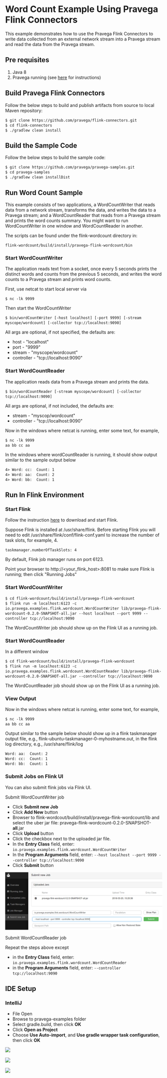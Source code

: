 # Word Count Example Using Pravega Flink Connectors
This example demonstrates how to use the Pravega Flink Connectors to write data collected from an external network stream into a Pravega stream and read the data from the Pravega stream.

## Pre requisites
1. Java 8
2. Pravega running (see [here](http://pravega.io/docs/latest/getting-started/) for instructions)

## Build Pravega Flink Connectors

Follow the below steps to build and publish artifacts from source to local Maven repository:

```
$ git clone https://github.com/pravega/flink-connectors.git
$ cd flink-connectors
$ ./gradlew clean install
```

## Build the Sample Code

Follow the below steps to build the sample code:

```
$ git clone https://github.com/pravega/pravega-samples.git
$ cd pravega-samples
$ ./gradlew clean installDist
```

## Run Word Count Sample
This example consists of two applications, a WordCountWriter that reads data from a network stream, transforms the data, and writes the data to a Pravega stream; and a WordCountReader that reads from a Pravega stream and prints the word counts summary. You might want to run WordCountWriter in one window and WordCountReader in another.

The scripts can be found under the flink-wordcount directory in:
```
flink-wordcount/build/install/pravega-flink-wordcount/bin
```

### Start WordCountWriter
The application reads text from a socket, once every 5 seconds prints the distinct words and counts from the previous 5 seconds, and writes the word counts to a Pravega stream and prints word counts.

First, use netcat to start local server via
```
$ nc -lk 9999
```

Then start the WordCountWriter
```
$ bin/wordCountWriter [-host localhost] [-port 9999] [-stream myscope/wordcount] [-collector tcp://localhost:9090]
```

All args are optional, if not specified, the defaults are:

 * host - "localhost"
 * port - "9999"
 * stream - "myscope/wordcount"
 * controller - "tcp://localhost:9090"

### Start WordCountReader
The application reads data from a Pravega stream and prints the data.
```
$ bin/wordCountReader [-stream myscope/wordcount] [-collector tcp://localhost:9090]
```
All args are optional, if not included, the defaults are:
 * stream - "myscop/wordcount"
 * controller - "tcp://localhost:9090"

Now in the windows where netcat is running, enter some text, for example,
```
$ nc -lk 9999
aa bb cc aa
```

In the windows where wordCountReader is running, it should show output similar to the sample output below
```
4> Word: cc:  Count: 1
4> Word: aa:  Count: 2
4> Word: bb:  Count: 1
```
 
## Run In Flink Environment

### Start Flink

Follow the instruction [here](https://ci.apache.org/projects/flink/flink-docs-release-1.4/quickstart/setup_quickstart.html) to download and start Flink. 

Suppose Flink is installed at /usr/share/flink. Before starting Flink you will need to edit /usr/share/flink/conf/flink-conf.yaml to increase the number of task slots, for example, 4.
```
taskmanager.numberOfTaskSlots: 4
```

By default, Flink job manager runs on port 6123.

Point your browser to http://<your_flink_host>:8081 to make sure Flink is running; then click "Running Jobs"

### Start WordCountWriter
```
$ cd flink-wordcount/build/install/pravega-flink-wordcount
$ flink run -m localhost:6123 -c io.pravega.examples.flink.wordcount.WordCountWriter lib/pravega-flink-wordcount-0.2.0-SNAPSHOT-all.jar --host localhost --port 9999 --controller tcp://localhost:9090
```
The WordCountWriter job should show up on the Flink UI as a running job.

### Start WordCountReader
In a different window
```
$ cd flink-wordcount/build/install/pravega-flink-wordcount
$ flink run -m localhost:6123 -c io.pravega.examples.flink.wordcount.WordCountReader lib/pravega-flink-wordcount-0.2.0-SNAPSHOT-all.jar --controller tcp://localhost:9090
```
The WordCountReader job should show up on the Flink UI as a running job.

### View Output
Now in the windows where netcat is running, enter some text, for example,
```
$ nc -lk 9999
aa bb cc aa
```

Output similar to the sample below should show up in a flink taskmanager output file, e.g., flink-ubuntu-taskmanager-0-myhostname.out, in the flink log directory, e.g., /usr/share/flink/log
```
Word: aa:  Count: 2
Word: cc:  Count: 1
Word: bb:  Count: 1
```

### Submit Jobs on Flink UI

You can also submit flink jobs via Flink UI.

Submit WordCountWriter job

- Click **Submit new Job**
- Click **Add New** button
- Browser to flink-wordcout/build/install/pravega-flink-wordcount/lib and select the uber jar file: pravega-flink-wordcount-0.2.0-SNAPSHOT-**all**.jar
- Click **Upload** button
- Click the checkbox next to the uploaded jar file.
- In the **Entry Class** field, enter: ```io.pravega.examples.flink.wordcount.WordCountWriter```
- In the **Program Arguments** field, enter: ```--host localhost --port 9999 --controller tcp://localhost:9090```
- Click **Submit** button

![](image/flink-wordcount-submit-writer.png)

Submit WordCountReader job

Repeat the steps above except
- in the **Entry Class** field, enter: ```io.pravega.examples.flink.wordcount.WordCountReader```
- in the **Program Arguments** field, enter: ```--controller tcp://localhost:9090```

## IDE Setup
### IntelliJ
- File Open
- Browse to pravega-examples folder
- Select gradle.build, then click **OK**
- Click **Open as Project**
- Choose **Use Auto-import**, and **Use gradle wrapper task configuration**, then click **OK**

![](image/flink-wordcount-intellij01.png)

![](image/flink-wordcount-intellij02.png)

![](image/flink-wordcount-intellij04.png)

